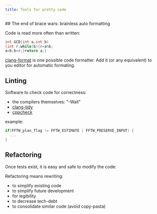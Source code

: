 ```yaml
---
title: Tools for pretty code
---
```


## The end of brace wars: brainless auto formatting

Code is read more often than written:

  ``` cpp
int GCD(int a,int b)
{int r;while(b){r=a%b;
  a=b;b=r;}return a;}
  ```

  [clang-format](https://clang.llvm.org/docs/ClangFormat.html) is one possible
  code formatter. Add it (or any equivalent) to you editor for automatic
  formating.

## Linting

  Software to check code for correctness:

  - the compilers themselves: "-Wall"
  - [clang-tidy](http://clang.llvm.org/extra/clang-tidy/)
  - [cppcheck](http://cppcheck.sourceforge.net/)

  example:

  ``` cpp
  if(FFTW_plan_flag != FFTW_ESTIMATE | FFTW_PRESERVE_INPUT) {
    ...
  }
```

## Refactoring

Once tests exist, it is easy and safe to modify the code:

Refactoring means rewriting:

- to simplify existing code
- to simplify future development
- for legibility
- to decrease tech-debt
- to consolidate similar code (avoid copy-pasta)

